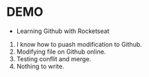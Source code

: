 # DEMO

- Learning Github with Rocketseat

1. I know how to puash modification to Github.
2. Modifying file on Github online.
3. Testing conflit and merge.
4. Nothing to write.
